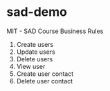 # sad-demo
MIT - SAD Course
Business Rules
1. Create users
2. Update users
3. Delete users
4. View user
5. Create user contact
6. Delete user contact
